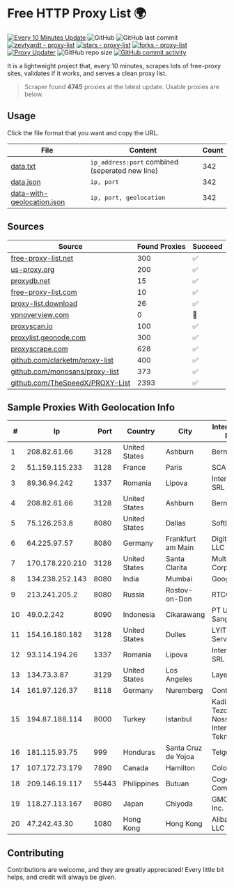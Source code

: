 
# Free HTTP Proxy List 🌍

[![Every 10 Minutes Update](https://github.com/mertguvencli/http-proxy-list/actions/workflows/main.yml/badge.svg?branch=main)](https://github.com/mertguvencli/http-proxy-list/actions/workflows/main.yml)
![GitHub](https://img.shields.io/github/license/mertguvencli/http-proxy-list)
![GitHub last commit](https://img.shields.io/github/last-commit/mertguvencli/http-proxy-list)
[![zevtyardt - proxy-list](https://img.shields.io/static/v1?label=zevtyardt&message=proxy-list&color=blue&logo=github)](https://github.com/zevtyardt/proxy-list "Go to GitHub repo")
[![stars - proxy-list](https://img.shields.io/github/stars/zevtyardt/proxy-list?style=social)](https://github.com/zevtyardt/proxy-list)
[![forks - proxy-list](https://img.shields.io/github/forks/zevtyardt/proxy-list?style=social)](https://github.com/zevtyardt/proxy-list)
[![Proxy Updater](https://github.com/zevtyardt/proxy-list/workflows/Proxy%20Updater/badge.svg)](https://github.com/zevtyardt/proxy-list/actions?query=workflow:"Proxy+Updater")
![GitHub repo size](https://img.shields.io/github/repo-size/zevtyardt/proxy-list)
[![GitHub commit activity](https://img.shields.io/github/commit-activity/m/zevtyardt/proxy-list?logo=commits)](https://github.com/zevtyardt/proxy-list/commits/main)

It is a lightweight project that, every 10 minutes, scrapes lots of free-proxy sites, validates if it works, and serves a clean proxy list.

> Scraper found **4745** proxies at the latest update. Usable proxies are below.

## Usage

Click the file format that you want and copy the URL.

|File|Content|Count|
|----|-------|-----|
|[data.txt](https://raw.githubusercontent.com/mertguvencli/http-proxy-list/main/proxy-list/data.txt)|`ip_address:port` combined (seperated new line)|342|
|[data.json](https://raw.githubusercontent.com/mertguvencli/http-proxy-list/main/proxy-list/data.json)|`ip, port`|342|
|[data-with-geolocation.json](https://raw.githubusercontent.com/mertguvencli/http-proxy-list/main/proxy-list/data-with-geolocation.json)|`ip, port, geolocation`|342|

## Sources

|Source|Found Proxies|Succeed|
|------|-------------|-------|
|[free-proxy-list.net](https://free-proxy-list.net)|300|✅|
|[us-proxy.org](https://www.us-proxy.org)|200|✅|
|[proxydb.net](http://proxydb.net)|15|✅|
|[free-proxy-list.com](https://free-proxy-list.com/?page=&port=&type%5B%5D=http&type%5B%5D=https&up_time=0&search=Search)|10|✅|
|[proxy-list.download](https://www.proxy-list.download/HTTP)|26|✅|
|[vpnoverview.com](https://vpnoverview.com/privacy/anonymous-browsing/free-proxy-servers)|0|🚫|
|[proxyscan.io](https://www.proxyscan.io)|100|✅|
|[proxylist.geonode.com](https://proxylist.geonode.com/api/proxy-list?limit=300&page=1&sort_by=lastChecked&sort_type=desc&protocols=http,https)|300|✅|
|[proxyscrape.com](https://api.proxyscrape.com/v2/?request=displayproxies&protocol=http&timeout=10000&country=all&ssl=all&anonymity=all)|628|✅|
|[github.com/clarketm/proxy-list](https://raw.githubusercontent.com/clarketm/proxy-list/master/proxy-list-raw.txt)|400|✅|
|[github.com/monosans/proxy-list](https://raw.githubusercontent.com/monosans/proxy-list/main/proxies/http.txt)|373|✅|
|[github.com/TheSpeedX/PROXY-List](https://raw.githubusercontent.com/TheSpeedX/PROXY-List/master/http.txt)|2393|✅|


## Sample Proxies With Geolocation Info

|#|Ip|Port|Country|City|Internet Service Provider|
|-|--|----|-------|----|-------------------------|
|1|208.82.61.66|3128|United States|Ashburn|Bernardi Sounds|
|2|51.159.115.233|3128|France|Paris|SCALEWAY|
|3|89.36.94.242|1337|Romania|Lipova|Interkvm Host SRL|
|4|208.82.61.66|3128|United States|Ashburn|Bernardi Sounds|
|5|75.126.253.8|8080|United States|Dallas|SoftLayer|
|6|64.225.97.57|8080|Germany|Frankfurt am Main|DigitalOcean, LLC|
|7|170.178.220.210|3128|United States|Santa Clarita|Multacom Corporation|
|8|134.238.252.143|8080|India|Mumbai|Google LLC|
|9|213.241.205.2|8080|Russia|Rostov-on-Don|RTCOMM-YUG|
|10|49.0.2.242|8090|Indonesia|Cikarawang|PT Usaha Adi Sanggoro|
|11|154.16.180.182|3128|United States|Dulles|LYIT Internet Services|
|12|93.114.194.26|1337|Romania|Lipova|Interkvm Host SRL|
|13|134.73.3.87|3129|United States|Los Angeles|LayerHost|
|14|161.97.126.37|8118|Germany|Nuremberg|Contabo GmbH|
|15|194.87.188.114|8000|Turkey|Istanbul|Kadir Huseyin Tezcan Nosspeed Internet Teknolojileri|
|16|181.115.93.75|999|Honduras|Santa Cruz de Yojoa|Telgua|
|17|107.172.73.179|7890|Canada|Hamilton|ColoCrossing|
|18|209.146.19.117|55443|Philippines|Butuan|Cogent Communications|
|19|118.27.113.167|8080|Japan|Chiyoda|GMO Internet, Inc.|
|20|47.242.43.30|1080|Hong Kong|Hong Kong|Alibaba.com LLC|



## Contributing

Contributions are welcome, and they are greatly appreciated! Every
little bit helps, and credit will always be given.

